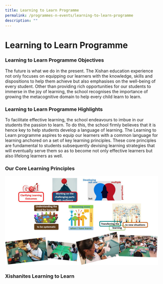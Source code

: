 ```yaml
---
title: Learning to Learn Programme
permalink: /programmes-n-events/learning-to-learn-programme
description: ""
---
```

# **Learning to Learn Programme**

### Learning to Learn Programme Objectives

The future is what we do in the present. The Xishan education experience not only focuses on equipping our learners with the knowledge, skills and dispositions to help them achieve but also emphasises on the well-being of every student. Other than providing rich opportunities for our students to immerse in the joy of learning, the school recognises the importance of growing the metacognitive domain to help every child learn to learn.

### Learning to Learn Programme Highlights

To facilitate effective learning, the school endeavours to imbue in our students the passion to learn. To do this, the school firmly believes that it is hence key to help students develop a language of learning. The Learning to Learn programme aspires to equip our learners with a common language for learning anchored on a set of key learning principles. These core principles are fundamental to students subsequently devising learning strategies that will eventually serve them so as to become not only effective learners but also lifelong learners as well.

### Our Core Learning Principles

![](/images/Learning%20to%20Learn%20Photo%201.jpg)

### Xishanites Learning to Learn